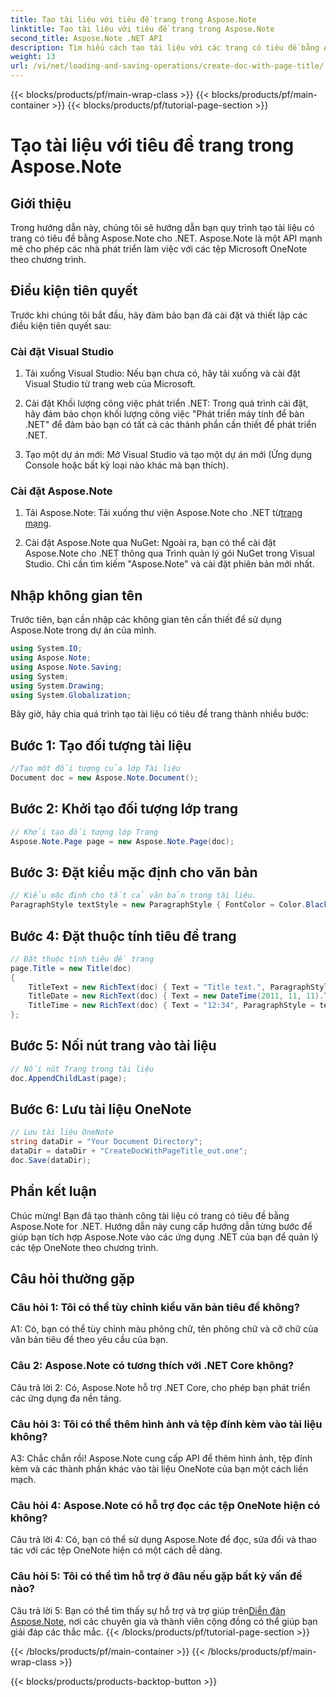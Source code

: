 ```yaml
---
title: Tạo tài liệu với tiêu đề trang trong Aspose.Note
linktitle: Tạo tài liệu với tiêu đề trang trong Aspose.Note
second_title: Aspose.Note .NET API
description: Tìm hiểu cách tạo tài liệu với các trang có tiêu đề bằng Aspose.Note for .NET. Hãy làm theo hướng dẫn từng bước của chúng tôi để tích hợp liền mạch.
weight: 13
url: /vi/net/loading-and-saving-operations/create-doc-with-page-title/
---
```


{{< blocks/products/pf/main-wrap-class >}}
{{< blocks/products/pf/main-container >}}
{{< blocks/products/pf/tutorial-page-section >}}

# Tạo tài liệu với tiêu đề trang trong Aspose.Note

## Giới thiệu

Trong hướng dẫn này, chúng tôi sẽ hướng dẫn bạn quy trình tạo tài liệu có trang có tiêu đề bằng Aspose.Note cho .NET. Aspose.Note là một API mạnh mẽ cho phép các nhà phát triển làm việc với các tệp Microsoft OneNote theo chương trình.

## Điều kiện tiên quyết

Trước khi chúng tôi bắt đầu, hãy đảm bảo bạn đã cài đặt và thiết lập các điều kiện tiên quyết sau:

### Cài đặt Visual Studio

1. Tải xuống Visual Studio: Nếu bạn chưa có, hãy tải xuống và cài đặt Visual Studio từ trang web của Microsoft.

2. Cài đặt Khối lượng công việc phát triển .NET: Trong quá trình cài đặt, hãy đảm bảo chọn khối lượng công việc "Phát triển máy tính để bàn .NET" để đảm bảo bạn có tất cả các thành phần cần thiết để phát triển .NET.

3. Tạo một dự án mới: Mở Visual Studio và tạo một dự án mới (Ứng dụng Console hoặc bất kỳ loại nào khác mà bạn thích).

### Cài đặt Aspose.Note

1.  Tải Aspose.Note: Tải xuống thư viện Aspose.Note cho .NET từ[trang mạng](https://releases.aspose.com/note/net/).

2. Cài đặt Aspose.Note qua NuGet: Ngoài ra, bạn có thể cài đặt Aspose.Note cho .NET thông qua Trình quản lý gói NuGet trong Visual Studio. Chỉ cần tìm kiếm "Aspose.Note" và cài đặt phiên bản mới nhất.

## Nhập không gian tên

Trước tiên, bạn cần nhập các không gian tên cần thiết để sử dụng Aspose.Note trong dự án của mình.

```csharp
using System.IO;
using Aspose.Note;
using Aspose.Note.Saving;
using System;
using System.Drawing;
using System.Globalization;
```

Bây giờ, hãy chia quá trình tạo tài liệu có tiêu đề trang thành nhiều bước:

## Bước 1: Tạo đối tượng tài liệu

```csharp
//Tạo một đối tượng của lớp Tài liệu
Document doc = new Aspose.Note.Document();
```

## Bước 2: Khởi tạo đối tượng lớp trang

```csharp
// Khởi tạo đối tượng lớp Trang
Aspose.Note.Page page = new Aspose.Note.Page(doc);
```

## Bước 3: Đặt kiểu mặc định cho văn bản

```csharp
// Kiểu mặc định cho tất cả văn bản trong tài liệu.
ParagraphStyle textStyle = new ParagraphStyle { FontColor = Color.Black, FontName = "Arial", FontSize = 10 };
```

## Bước 4: Đặt thuộc tính tiêu đề trang

```csharp
// Đặt thuộc tính tiêu đề trang
page.Title = new Title(doc)
{
    TitleText = new RichText(doc) { Text = "Title text.", ParagraphStyle = textStyle },
    TitleDate = new RichText(doc) { Text = new DateTime(2011, 11, 11).ToString("D", CultureInfo.InvariantCulture), ParagraphStyle = textStyle },
    TitleTime = new RichText(doc) { Text = "12:34", ParagraphStyle = textStyle }
};
```

## Bước 5: Nối nút trang vào tài liệu

```csharp
// Nối nút Trang trong tài liệu
doc.AppendChildLast(page);
```

## Bước 6: Lưu tài liệu OneNote

```csharp
// Lưu tài liệu OneNote
string dataDir = "Your Document Directory";
dataDir = dataDir + "CreateDocWithPageTitle_out.one";
doc.Save(dataDir);
```

## Phần kết luận

Chúc mừng! Bạn đã tạo thành công tài liệu có trang có tiêu đề bằng Aspose.Note for .NET. Hướng dẫn này cung cấp hướng dẫn từng bước để giúp bạn tích hợp Aspose.Note vào các ứng dụng .NET của bạn để quản lý các tệp OneNote theo chương trình.

## Câu hỏi thường gặp

### Câu hỏi 1: Tôi có thể tùy chỉnh kiểu văn bản tiêu đề không?

A1: Có, bạn có thể tùy chỉnh màu phông chữ, tên phông chữ và cỡ chữ của văn bản tiêu đề theo yêu cầu của bạn.

### Câu 2: Aspose.Note có tương thích với .NET Core không?

Câu trả lời 2: Có, Aspose.Note hỗ trợ .NET Core, cho phép bạn phát triển các ứng dụng đa nền tảng.

### Câu hỏi 3: Tôi có thể thêm hình ảnh và tệp đính kèm vào tài liệu không?

A3: Chắc chắn rồi! Aspose.Note cung cấp API để thêm hình ảnh, tệp đính kèm và các thành phần khác vào tài liệu OneNote của bạn một cách liền mạch.

### Câu hỏi 4: Aspose.Note có hỗ trợ đọc các tệp OneNote hiện có không?

Câu trả lời 4: Có, bạn có thể sử dụng Aspose.Note để đọc, sửa đổi và thao tác với các tệp OneNote hiện có một cách dễ dàng.

### Câu hỏi 5: Tôi có thể tìm hỗ trợ ở đâu nếu gặp bất kỳ vấn đề nào?

 Câu trả lời 5: Bạn có thể tìm thấy sự hỗ trợ và trợ giúp trên[Diễn đàn Aspose.Note](https://forum.aspose.com/c/note/28), nơi các chuyên gia và thành viên cộng đồng có thể giúp bạn giải đáp các thắc mắc.
{{< /blocks/products/pf/tutorial-page-section >}}

{{< /blocks/products/pf/main-container >}}
{{< /blocks/products/pf/main-wrap-class >}}

{{< blocks/products/products-backtop-button >}}
